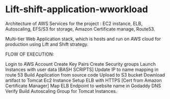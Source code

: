 # Lift-shift-application-wworkload
Architecture of AWS Services for the project : EC2 instance, ELB, Autoscaling, EFS/S3 for storage, Amazon Certificate manage, Route53.

Multi-tier Web Application stack, which is hosts and run on AWS cloud for production using Lift and Shift strategy.

FLOW OF EXECUTION:

Login to AWS Account
Create Key Pairs
Create Security groups
Launch Instances with user data [BASH SCRIPTS]
Update IP to name mapping in route 53
Build Application from source code
Upload to S3 bucket
Download artifact to Tomcat Ec2 Instance
Setup ELB with HTTPS [Cert from Amazon Certificate Manager]
Map ELB Endpoint to website name in Godaddy DNS
Verify
Build Autoscaling Group for Tomcat Instances.
